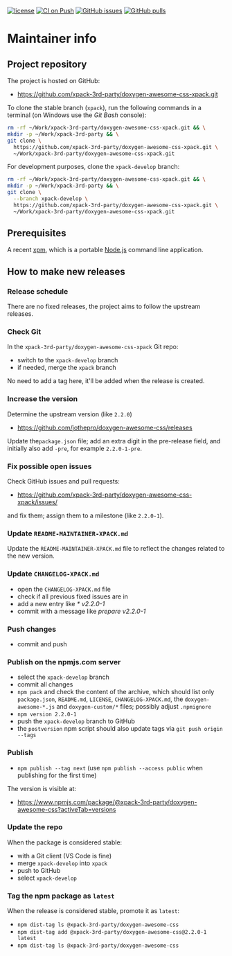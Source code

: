 [![license](https://img.shields.io/github/license/xpack-3rd-party/doxygen-awesome-css-xpack)](https://github.com/xpack-3rd-party/doxygen-awesome-css-xpack/blob/xpack/LICENSE)
[![CI on Push](https://github.com/xpack-3rd-party/doxygen-awesome-css-xpack/actions/workflows/CI.yml/badge.svg)](https://github.com/xpack-3rd-party/doxygen-awesome-css-xpack/actions/workflows/CI.yml)
[![GitHub issues](https://img.shields.io/github/issues/xpack-3rd-party/doxygen-awesome-css-xpack.svg)](https://github.com/xpack-3rd-party/doxygen-awesome-css-xpack/issues/)
[![GitHub pulls](https://img.shields.io/github/issues-pr/xpack-3rd-party/doxygen-awesome-css-xpack.svg)](https://github.com/xpack-3rd-party/doxygen-awesome-css-xpack/pulls)

# Maintainer info

## Project repository

The project is hosted on GitHub:

- <https://github.com/xpack-3rd-party/doxygen-awesome-css-xpack.git>

To clone the stable branch (`xpack`), run the following commands in a
terminal (on Windows use the _Git Bash_ console):

```sh
rm -rf ~/Work/xpack-3rd-party/doxygen-awesome-css-xpack.git && \
mkdir -p ~/Work/xpack-3rd-party && \
git clone \
  https://github.com/xpack-3rd-party/doxygen-awesome-css-xpack.git \
  ~/Work/xpack-3rd-party/doxygen-awesome-css-xpack.git
```

For development purposes, clone the `xpack-develop` branch:

```sh
rm -rf ~/Work/xpack-3rd-party/doxygen-awesome-css-xpack.git && \
mkdir -p ~/Work/xpack-3rd-party && \
git clone \
  --branch xpack-develop \
  https://github.com/xpack-3rd-party/doxygen-awesome-css-xpack.git \
  ~/Work/xpack-3rd-party/doxygen-awesome-css-xpack.git
```

## Prerequisites

A recent [xpm](https://xpack.github.io/xpm/), which is a portable
[Node.js](https://nodejs.org/) command line application.

## How to make new releases

### Release schedule

There are no fixed releases, the project aims to follow the upstream releases.

### Check Git

In the `xpack-3rd-party/doxygen-awesome-css-xpack` Git repo:

- switch to the `xpack-develop` branch
- if needed, merge the `xpack` branch

No need to add a tag here, it'll be added when the release is created.

### Increase the version

Determine the upstream version (like `2.2.0`)

- <https://github.com/jothepro/doxygen-awesome-css/releases>

Update the`package.json` file; add an extra digit in the
pre-release field, and initially also add `-pre`,
for example `2.2.0-1-pre`.

### Fix possible open issues

Check GitHub issues and pull requests:

- <https://github.com/xpack-3rd-party/doxygen-awesome-css-xpack/issues/>

and fix them; assign them to a milestone (like `2.2.0-1`).

### Update `README-MAINTAINER-XPACK.md`

Update the `README-MAINTAINER-XPACK.md` file to reflect the changes
related to the new version.

### Update `CHANGELOG-XPACK.md`

- open the `CHANGELOG-XPACK.md` file
- check if all previous fixed issues are in
- add a new entry like _* v2.2.0-1_
- commit with a message like _prepare v2.2.0-1_

### Push changes

- commit and push

### Publish on the npmjs.com server

- select the `xpack-develop` branch
- commit all changes
- `npm pack` and check the content of the archive, which should list
  only `package.json`, `README.md`, `LICENSE`, `CHANGELOG-XPACK.md`,
  the `doxygen-awesome-*.js` and `doxygen-custom/*` files;
  possibly adjust `.npmignore`
- `npm version 2.2.0-1`
- push the `xpack-develop` branch to GitHub
- the `postversion` npm script should also update tags via `git push origin --tags`

### Publish

- `npm publish --tag next` (use `npm publish --access public` when
  publishing for the first time)

The version is visible at:

- <https://www.npmjs.com/package/@xpack-3rd-party/doxygen-awesome-css?activeTab=versions>

### Update the repo

When the package is considered stable:

- with a Git client (VS Code is fine)
- merge `xpack-develop` into `xpack`
- push to GitHub
- select `xpack-develop`

### Tag the npm package as `latest`

When the release is considered stable, promote it as `latest`:

- `npm dist-tag ls @xpack-3rd-party/doxygen-awesome-css`
- `npm dist-tag add @xpack-3rd-party/doxygen-awesome-css@2.2.0-1 latest`
- `npm dist-tag ls @xpack-3rd-party/doxygen-awesome-css`
